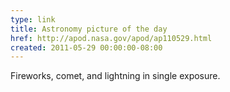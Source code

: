 ```yaml
---
type: link
title: Astronomy picture of the day
href: http://apod.nasa.gov/apod/ap110529.html
created: 2011-05-29 00:00:00-08:00
---
```

Fireworks, comet, and lightning in single exposure.
